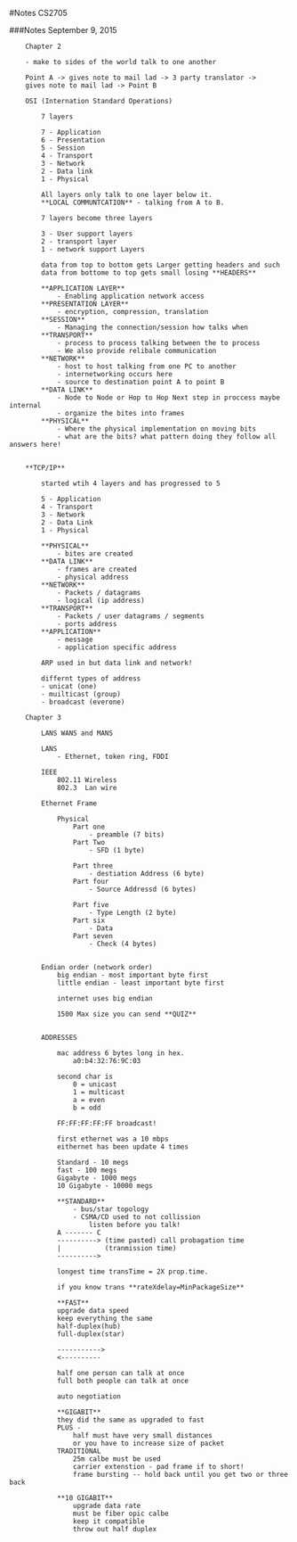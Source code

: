 #Notes CS2705

###Notes September 9, 2015
	
		Chapter 2
		
		- make to sides of the world talk to one another 
		
		Point A -> gives note to mail lad -> 3 party translator -> 
		gives note to mail lad -> Point B 
		
		OSI (Internation Standard Operations) 
		
			7 layers 
	
			7 - Application 
			6 - Presentation
			5 - Session
			4 - Transport
			3 - Network
			2 - Data link 
			1 - Physical
			
			All layers only talk to one layer below it. 
			**LOCAL COMMUNTCATION** - talking from A to B.
			
			7 layers become three layers 
			
			3 - User support layers
			2 - transport layer
			1 - network support Layers
			
			data from top to bottom gets Larger getting headers and such
			data from bottome to top gets small losing **HEADERS**
			
			**APPLICATION LAYER** 
				- Enabling application network access 
			**PRESENTATION LAYER**
				- encryption, compression, translation
			**SESSION**
				- Managing the connection/session how talks when  
			**TRANSPORT**
				- process to process talking between the to process
				- We also provide relibale communication
			**NETWORK**
				- host to host talking from one PC to another
				- internetworking occurs here
				- source to destination point A to point B  	
			**DATA LINK**	
				- Node to Node or Hop to Hop Next step in proccess maybe internal
				- organize the bites into frames
			**PHYSICAL**
				- Where the physical implementation on moving bits
				- what are the bits? what pattern doing they follow all answers here!
				
		
		**TCP/IP**
		
			started wtih 4 layers and has progressed to 5 
			
			5 - Application
			4 - Transport 
			3 - Network
			2 - Data Link
			1 - Physical 
			
			**PHYSICAL**
				- bites are created 
			**DATA LINK**
				- frames are created 
				- physical address
			**NETWORK**
				- Packets / datagrams
				- logical (ip address)
			**TRANSPORT** 
				- Packets / user datagrams / segments
				- ports address 
			**APPLICATION**
				- message
				- application specific address
			
			ARP used in but data link and network! 
			
			differnt types of address 
			- unicat (one)
			- muilticast (group)
			- broadcast	(everone) 
			
		Chapter 3	
		
			LANS WANS and MANS
			
			LANS
				- Ethernet, token ring, FDDI
				
			IEEE 
				802.11 Wireless
				802.3  Lan wire 
				
			Ethernet Frame 
				
				Physical 
					Part one
						- preamble (7 bits)
					Part Two
						- SFD (1 byte)
				 	
					Part three 
					 	- destiation Address (6 byte)
					Part four 
						- Source Addressd (6 bytes)
					
					Part five 
						- Type Length (2 byte)
					Part six 
						- Data
					Part seven
						- Check (4 bytes)
						
						
			Endian order (network order)
				big endian - most important byte first 
				little endian - least important byte first
				
				internet uses big endian 
				
				1500 Max size you can send **QUIZ** 
				
			
			ADDRESSES 
				
				mac address 6 bytes long in hex. 	
					a0:b4:32:76:9C:03
				
				second char is 
					0 = unicast 
					1 = multicast 
					a = even 
					b = odd
					
				FF:FF:FF:FF:FF broadcast! 
				
				first ethernet was a 10 mbps 
				eithernet has been update 4 times 
				
				Standard - 10 megs  
				fast - 100 megs
				Gigabyte - 1000 megs 
				10 Gigabyte - 10000 megs 
				
				**STANDARD** 
					- bus/star topology
					- CSMA/CD used to not collission 
						listen before you talk!
				A ------- C
				----------> (time pasted) call probagation time
				| 		    (tranmission time)
				----------> 
				
				longest time transTime = 2X prop.time.
				
				if you know trans **rateXdelay=MinPackageSize**
				
				**FAST**
				upgrade data speed 
				keep everything the same 
				half-duplex(hub)
				full-duplex(star)
				
				----------->
				<----------
				
				half one person can talk at once 
				full both people can talk at once
				
				auto negotiation
				
				**GIGABIT**
				they did the same as upgraded to fast 
				PLUS -
					half must have very small distances 
					or you have to increase size of packet
				TRADITIONAL
					25m calbe must be used 
					carrier extenstion - pad frame if to short! 
					frame bursting -- hold back until you get two or three back
					
				**10 GIGABIT**
					upgrade data rate 
					must be fiber opic calbe 
					keep it compatible 
					throw out half duplex
					
					
				
				
				
				
				
				
				
				
				
				
				
				
				
				
				
				
				
			
			
			
			
			
			
			
			
			
			
			
			
			
			
			
			
			
			
			
			
			
			
			
			
			
							
					 
						
					 
				 				
		
			
			
				 
			
			
			
			
			
			
			
			
			
			
			
			
			
			
			
			
			
			
			
			
			
			
			
			
			
			
			
			 